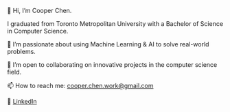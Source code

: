 👋 Hi, I’m Cooper Chen.

I graduated from Toronto Metropolitan University with a Bachelor of Science in Computer Science.

👀 I’m passionate about using Machine Learning & AI to solve real-world problems.

💞 I’m open to collaborating on innovative projects in the computer science field.

📫 How to reach me: cooper.chen.work@gmail.com

🔗 [LinkedIn](https://linkedin.com/in/cooperchen2) 

<!---
coppergold2/coppergold2 is a ✨ special ✨ repository because its `README.md` (this file) appears on your GitHub profile.
You can click the Preview link to take a look at your changes.
--->
